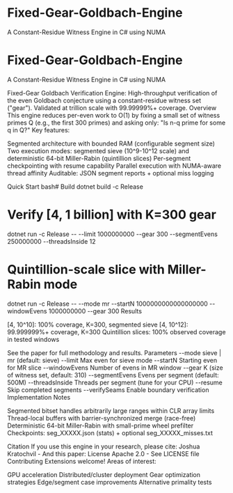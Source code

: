 # Fixed-Gear-Goldbach-Engine
A Constant-Residue Witness Engine in C# using NUMA  


# Fixed-Gear-Goldbach-Engine
A Constant-Residue Witness Engine in C# using NUMA  

Fixed-Gear Goldbach Verification Engine:
High-throughput verification of the even Goldbach conjecture using a constant-residue witness set ("gear"). Validated at trillion scale with 99.99999%+ coverage.
Overview
This engine reduces per-even work to O(1) by fixing a small set of witness primes Q (e.g., the first 300 primes) and asking only: "Is n-q prime for some q in Q?"
Key features:

Segmented architecture with bounded RAM (configurable segment size)
Two execution modes: segmented sieve (10^9-10^12 scale) and deterministic 64-bit Miller-Rabin (quintillion slices)
Per-segment checkpointing with resume capability
Parallel execution with NUMA-aware thread affinity
Auditable: JSON segment reports + optional miss logging

Quick Start
bash# Build
dotnet build -c Release

# Verify [4, 1 billion] with K=300 gear
dotnet run -c Release -- --limit 1000000000 --gear 300 --segmentEvens 250000000 --threadsInside 12

# Quintillion-scale slice with Miller-Rabin mode
dotnet run -c Release -- --mode mr --startN 1000000000000000000 --windowEvens 1000000000 --gear 300
Results

[4, 10^10]: 100% coverage, K=300, segmented sieve
[4, 10^12]: 99.999999%+ coverage, K=300
Quintillion slices: 100% observed coverage in tested windows

See the paper for full methodology and results.
Parameters
--mode          sieve | mr (default: sieve)
--limit         Max even for sieve mode
--startN        Starting even for MR slice
--windowEvens   Number of evens in MR window
--gear          K (size of witness set, default: 310)
--segmentEvens  Evens per segment (default: 500M)
--threadsInside Threads per segment (tune for your CPU)
--resume        Skip completed segments
--verifySeams   Enable boundary verification
Implementation Notes

Segmented bitset handles arbitrarily large ranges within CLR array limits
Thread-local buffers with barrier-synchronized merge (race-free)
Deterministic 64-bit Miller-Rabin with small-prime wheel prefilter
Checkpoints: seg_XXXXX.json (stats) + optional seg_XXXXX_misses.txt

Citation
If you use this engine in your research, please cite:
Joshua Kratochvil - And this paper:
License
Apache 2.0 - See LICENSE file
Contributing
Extensions welcome! Areas of interest:

GPU acceleration
Distributed/cluster deployment
Gear optimization strategies
Edge/segment case improvements
Alternative primality tests

